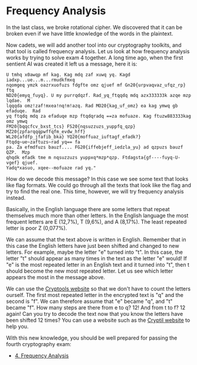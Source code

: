 # Frequency Analysis

In the last class, we broke rotational cipher. We discovered that it can be
broken even if we have little knowledge of the words in the plaintext.

Now cadets, we will add another tool into our cryptography toolkits, and that
tool is called frequency analysis. Let us look at how frequency analysis works
by trying to solve exam 4 together. A long time ago, when the first sentient AI
was created it left us a message, here it is:

```
U tmhq x0awqp mf kag. Kag mdq zaf xuwq yq. Kagd iadxp...ue...m...rmudkfmxq
nqomgeq ymzk oazrxuofuzs fdgfte omz qjuef mf Gn20{urpvaqvaz_ufqz_rp} ftq
ND20{emyq_fuyq}. U my purrqdqzf. Rad_yq_ftqqdq mdq azx333333k azqe mzp lqdae.  M
lqqqda omz!zaf!mxea!nq!m!azq. Rad MO20{kag_uf_omz} ea kag ymwq gb efaduqe.  Rad
yq ftqdq mdq za efaduqe mzp ftqdqradq ==za mofuaze. Kag ftuzw883333kag  omz ymwq
FM20{bqqcfcv_bxst_tcs} FS20{nqsuzzuzs_yuppfq_qzp} MZ20{zpfarqqqpwffqfm_evdw_hff}
WL20{afdfp_jfafib_bka} YQ20{moffuaz_iuftagf_efadk?} Ftqdq~ue~zaftuzs~rad yq== fa
pa. Za efmdfuzs bauzf.... FG20{iffebjeff_iedzla_yu} ad qzpuzs bauzf QZP.  Mzp
qhqdk efadk tme m nqsuzzuzs yuppxq*mzp*qzp. Ftdagsta{gf----fuyq-U-vgef} qjuef.
Yadq*xasuo, xqee--mofuaze rad yq."
```

How do we decode this message? In this case we see some text that looks like
flag formats. We could go through all the texts that look like the flag and try
to find the real one. This time, however, we will try frequency analysis
instead.

Basically, in the English language there are some letters that repeat themselves
much more than other letters. In the English language the most frequent letters
are E (12,7%), T (9,6%), and A (8,17%). The least repeated letter is poor Z (0,077%).

We can assume that the text above is written in English. Remember that in this
case the English letters have just been shifted and changed to new letters. For
example, maybe the letter "e" turned into "t". In this case, the letter "t" should
appear as many times in the text as the letter "e" would! If "e" is the most
repeated letter in an English text and it turned into "t", then t should become
the new most repeated letter. Let us see which letter appears the most in the
message above.

We can use the [Cryptools website](https://www.cryptool.org/en/cto-cryptanalysis/n-gram-analysis)
so that we don't have to count the letters ourself.  The first most repeated
letter in the encrypted text is "q" and the second is "f".  We can therefore
assume that "e" became "q", and "t" became "f". How many steps are there from e
to q? 12! And from t to f? 12 again! Can you try to decode the text now that you
know the letters have been shifted 12 times? You can use a website such as the
[Cryptil website](https://cryptii.com/pipes/caesar-cipher) to help you.

With this new knowledge, you should be well prepared for passing the fourth cryptography exam:

- [4. Frequency Analysis](link.to.task.here)
